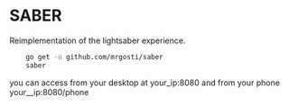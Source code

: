 # SABER

Reimplementation of the lightsaber experience.

```sh
	go get -u github.com/mrgosti/saber
	saber
```

you can access from your desktop at your_ip:8080 and from your phone your__ip:8080/phone